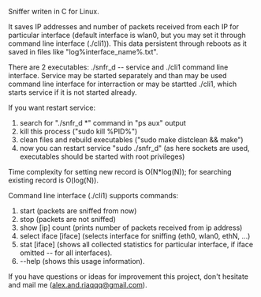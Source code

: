 Sniffer writen in C for Linux.
	
It saves IP addresses and number of packets received from each IP for particular interface (default interface is wlan0, but
you may set it through command line interface (./cli1)). This data persistent through reboots as it saved in files like 
"log%interface_name%.txt".

There are 2 executables: ./snfr_d -- service and ./cli1 command line interface. Service may be started separately and than
may be used command line interface for interraction or may be startted ./cli1, which starts service if it is not started
already.

If you want restart service:
	
1. search for "./snfr_d \*" command in "ps aux" output
2. kill this process ("sudo kill %PID%")
3. clean files and rebuild executables ("sudo make distclean && make")
4. now you can restart service "sudo ./snfr_d" (as here sockets are used, executables should be started with root 
    privileges)

Time complexity for setting new record is O(N\*log(N)); for searching existing record is O(log(N)).
	
Command line interface (./cli1) supports commands:
	
1. start (packets are sniffed from now)
2. stop (packets are not sniffed)
3. show [ip] count (prints number of packets received from ip address)
4. select iface [iface] (selects interface for sniffing (eth0, wlan0, ethN, ...)
5. stat [iface] (shows all collected statistics for particular interface, if iface omitted -- for all interfaces).
6. --help (shows this usage information).

If you have questions or ideas for improvement this project, don't hesitate and mail me (alex.and.riaqqq@gmail.com).
